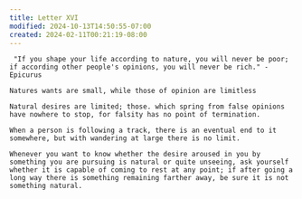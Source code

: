 ```yaml
---
title: Letter XVI
modified: 2024-10-13T14:50:55-07:00
created: 2024-02-11T00:21:19-08:00
---
```

	 "If you shape your life according to nature, you will never be poor; if according other people's opinions, you will never be rich." - Epicurus

	Natures wants are small, while those of opinion are limitless

	Natural desires are limited; those. which spring from false opinions have nowhere to stop, for falsity has no point of termination.

	When a person is following a track, there is an eventual end to it somewhere, but with wandering at large there is no limit.

	Whenever you want to know whether the desire aroused in you by something you are pursuing is natural or quite unseeing, ask yourself whether it is capable of coming to rest at any point; if after going a long way there is something remaining farther away, be sure it is not something natural.

